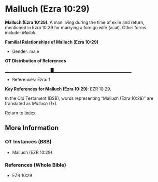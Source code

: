 # Malluch (Ezra 10:29)
**Malluch (Ezra 10:29)**. 
A man living during the time of exile and return, mentioned in Ezra 10:29 for marrying a foreign wife (acai). 
Other forms include: 
*Malluk*. 




**Familial Relationships of Malluch (Ezra 10:29)**


* Gender: male


**OT Distribution of References**

▁▁▁▁▁▁▁▁▁▁▁▁▁▁█▁▁▁▁▁▁▁▁▁▁▁▁▁▁▁▁▁▁▁▁▁▁▁▁
* References: Ezra: 1



**Key References for Malluch (Ezra 10:29)**: 
EZR 10:29. 


In the Old Testament (BSB), words representing “Malluch (Ezra 10:29)” are translated as 
*Malluch* (1x). 




Return to [Index](00-Index.md)

## More Information

### OT Instances (BSB)

* Malluch (EZR 10:29)



### References (Whole Bible)

* EZR 10:29




